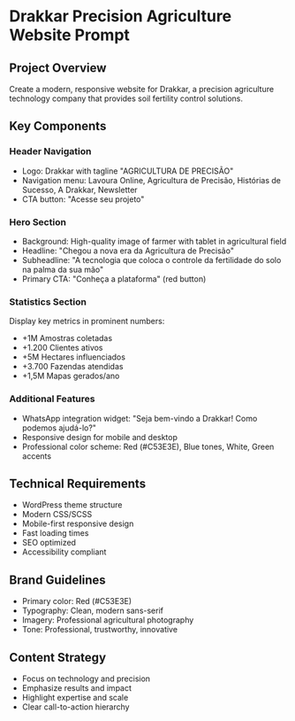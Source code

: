 # Drakkar Precision Agriculture Website Prompt

## Project Overview

Create a modern, responsive website for Drakkar, a precision agriculture technology company that provides soil fertility control solutions.

## Key Components

### Header Navigation

- Logo: Drakkar with tagline "AGRICULTURA DE PRECISÃO"
- Navigation menu: Lavoura Online, Agricultura de Precisão, Histórias de Sucesso, A Drakkar, Newsletter
- CTA button: "Acesse seu projeto"

### Hero Section

- Background: High-quality image of farmer with tablet in agricultural field
- Headline: "Chegou a nova era da Agricultura de Precisão"
- Subheadline: "A tecnologia que coloca o controle da fertilidade do solo na palma da sua mão"
- Primary CTA: "Conheça a plataforma" (red button)

### Statistics Section

Display key metrics in prominent numbers:

- +1M Amostras coletadas
- +1.200 Clientes ativos
- +5M Hectares influenciados
- +3.700 Fazendas atendidas
- +1,5M Mapas gerados/ano

### Additional Features

- WhatsApp integration widget: "Seja bem-vindo a Drakkar! Como podemos ajudá-lo?"
- Responsive design for mobile and desktop
- Professional color scheme: Red (#C53E3E), Blue tones, White, Green accents

## Technical Requirements

- WordPress theme structure
- Modern CSS/SCSS
- Mobile-first responsive design
- Fast loading times
- SEO optimized
- Accessibility compliant

## Brand Guidelines

- Primary color: Red (#C53E3E)
- Typography: Clean, modern sans-serif
- Imagery: Professional agricultural photography
- Tone: Professional, trustworthy, innovative

## Content Strategy

- Focus on technology and precision
- Emphasize results and impact
- Highlight expertise and scale
- Clear call-to-action hierarchy
